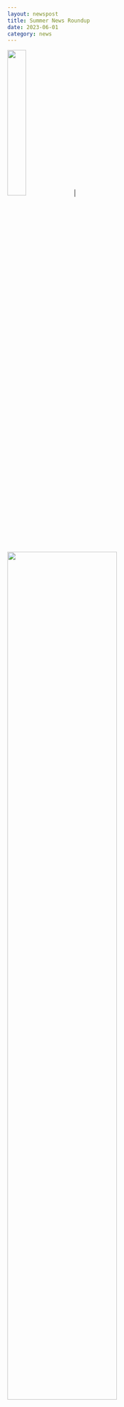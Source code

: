 ```yaml
---
layout: newspost
title: Summer News Roundup
date: 2023-06-01
category: news
---
```


<a href="https://members.museum.bc.ca/public/event/details/87a6be19928b3e7de5fc25b5e7ba86287d209396/1" target="_blank"><img src="https://members.museum.bc.ca/cmfiles/8ad90682024fe441/event_logos/Collaborating_with_BC_Childrens_Authors_Illustrators_June_7_Webinar_(1).png" width="29%"></a> | <a href="https://blogs.ubc.ca/reimaginingtomorrow2023/" target="_blank"><img src="https://pbs.twimg.com/profile_banners/1220812922777038849/1678228688/1500x500" width="70%"></a> 

It's really turned into the year of workshops & short fiction around here—not making as much progress on launching the next series (yes there are now multiples waiting in the wings . . .) as I'd like, because there's just too much going on between the different author societies, festivals, magazines, etc., but it's not a bad problem to have!

Coming up in the calendar (full event postings in the appropriate section below):

- “Collaborating with BC Children’s Authors & Illustrators” webinar on Wednesday, June 7 from 12-1 pm for the [BC Museums Association](https://members.museum.bc.ca/public/event/details/87a6be19928b3e7de5fc25b5e7ba86287d209396/1)

- “After ‘The End’: Building Brighter Futures in Apocalyptic, Dystopian & Speculative YA” presentation as part of the 3-5 pm themed programming block “The Good, The Bad, and The Imaginary: Utopias and Dystopias in Speculative Fiction” on Friday, June 23 at [(Re)Imagining Tomorrow: Agency and Possibility in Literature and Media for Children and Young Adults Graduate Student Conference in Children’s & Young Adult Literature, Media & Culture](https://blogs.ubc.ca/reimaginingtomorrow2023/) hosted by University of British Columbia Master’s of Arts in Children’s Literature & iSchool in Vancouver.

- "Choosing a Publishing Path" workshop on Sunday, September 17 from 2-4 pm at [Write on Bowen Festival of Readers & Writers](https://www.writeonbowen.com/) on Bowen Island

And I'll likely also be at Word Vancouver in September and the BC Teacher-Librarian's Fall Conference in October. Events earlier this year included presentations to the BC Librarians' Youth Services Institute, Word Vancouver, and Abbotsford Arts Council, along with my usual Creative Writing for Children term-length workshops.

In short fiction, "Children of Earth" was published (in both text and audio formats) in the April edition of Fantasy Magazine (and longlisted in the Commonwealth Short Story Prize), a spinoff "micro-trilogy" of novelettes, *Spectres of the Old World*, was published from January to February, two new short stories were accepted to a HWA-qualifying podcast and a SFWA-qualifying small press anthology and a third short was award awarded honourable mention in the Writers of the Future awards.

My latest attempt at restocking my short story folder is going poorly—a really fun high fantasy concept absolutely ran away with the wordcount and is stubbornly turning into yet another novel (or new series), so at some point you all can look forward to a deluge of new releases. Another part of the holdup is that there has been a bit of traditional/legacy publishing interest in some of these works in progress. I like to use Twitter "pitch parties" to practice writing hooks and test market interest/create buzz, and happened to get an (agent) full request on CAVE STORY WIP (a MG Ghost Story) and interest from a (Harlequin romantic suspense?!!) editor on SONGSTRESS WIP (a Fae murder mystery/UF), so it'll take a bit of time to chase down those leads and see if they're worth pursuing further.

All that said, I'm hoping there'll be a bit of a slowdown over summer (though there is the possibility of some summer camp workshops . . . and maybe I should actually see my family at some point . . . ?) and ideally I might have a bit of time to get back into revisions/release planning/drafting on at least one (or all three!) of the novels on the go. I'm definitely not up to Kelley Armstrong/Seanan McGuire levels of productivity here, but it'd be cool to have a major release year with a whole bunch of fun reads all at once! Something to look forward to. :)
